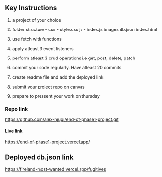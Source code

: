 ## Key Instructions
1. a project of your choice 

2. folder structure - 
     css - style.css
     js - index.js
     images
     db.json
     index.html

3. use fetch with functions

4. apply atleast 3 event listeners

5. perform atleast 3 crud operations i.e get, post, delete, patch

6. commit your code regularly. Have atleast 20 commits

7. create readme file and add the deployed link

8. submit your project repo on canvas

9. prepare to pressent your work on thursday
   




   
### Repo link
https://github.com/alex-njugi/end-of-phase1-project.git

#### Live link
https://end-of-phase1-project.vercel.app/

## Deployed db.json link
https://fireland-most-wanted.vercel.app/fugitives

 